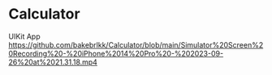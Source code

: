 # Calculator
UIKit App 
https://github.com/bakebrlkk/Calculator/blob/main/Simulator%20Screen%20Recording%20-%20iPhone%2014%20Pro%20-%202023-09-26%20at%2021.31.18.mp4
